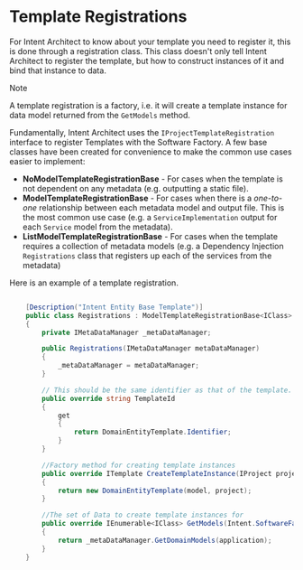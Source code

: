 # Template Registrations

For Intent Architect to know about your template you need to register it, this is done through a registration class. This class doesn't only tell Intent Architect to register the template, but how to construct instances of it and bind that instance to data.

>[!NOTE]
>A template registration is a factory, i.e. it will create a template instance for data model returned from the `GetModels` method.

Fundamentally, Intent Architect uses the `IProjectTemplateRegistration` interface to register Templates with the Software Factory. A few base classes have been created for convenience to make the common use cases easier to implement:
- **NoModelTemplateRegistrationBase** - For cases when the template is not dependent on any metadata (e.g. outputting a static file).
- **ModelTemplateRegistrationBase** - For cases when there is a _one-to-one_ relationship between each metadata model and output file. This is the most common use case (e.g. a `ServiceImplementation` output for each `Service` model from the metadata).
- **ListModelTemplateRegistrationBase** - For cases when the template requires a collection of metadata models (e.g. a Dependency Injection `Registrations` class that registers up each of the services from the metadata)

Here is an example of a template registration.

```csharp

    [Description("Intent Entity Base Template")]
    public class Registrations : ModelTemplateRegistrationBase<IClass>
    {
        private IMetaDataManager _metaDataManager;

        public Registrations(IMetaDataManager metaDataManager)
        {
            _metaDataManager = metaDataManager;
        }

        // This should be the same identifier as that of the template.
        public override string TemplateId
        {
            get
            {
                return DomainEntityTemplate.Identifier;
            }
        }

        //Factory method for creating template instances
        public override ITemplate CreateTemplateInstance(IProject project, IClass model)
        {
            return new DomainEntityTemplate(model, project);
        }

        //The set of Data to create template instances for
        public override IEnumerable<IClass> GetModels(Intent.SoftwareFactory.Engine.IApplication application)
        {
            return _metaDataManager.GetDomainModels(application);
        }
    }

```